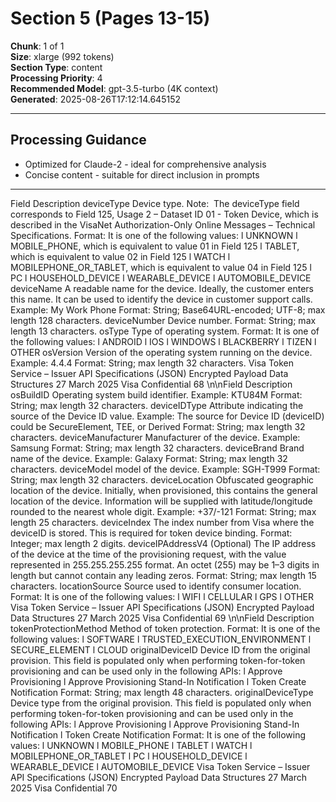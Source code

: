 # Section 5 (Pages 13-15)

**Chunk**: 1 of 1  
**Size**: xlarge (992 tokens)  
**Section Type**: content  
**Processing Priority**: 4  
**Recommended Model**: gpt-3.5-turbo (4K context)  
**Generated**: 2025-08-26T17:12:14.645152

---

## Processing Guidance

- Optimized for Claude-2 - ideal for comprehensive analysis
- Concise content - suitable for direct inclusion in prompts

---

Field
Description
deviceType
Device type.
Note:  The deviceType field corresponds to Field 125, 
Usage 2 – Dataset ID 01 - Token Device, which is described 
in the VisaNet Authorization-Only Online Messages – Technical 
Specifications.
Format: It is one of the following values:
l
UNKNOWN
l
MOBILE_PHONE, which is equivalent to value 01 in Field 125
l
TABLET, which is equivalent to value 02 in Field 125
l
WATCH
l
MOBILEPHONE_OR_TABLET, which is equivalent to value 04 in 
Field 125
l
PC
l
HOUSEHOLD_DEVICE
l
WEARABLE_DEVICE
l
AUTOMOBILE_DEVICE
deviceName
A readable name for the device. Ideally, the customer enters this 
name. It can be used to identify the device in customer support 
calls.
Example: My Work Phone
Format: String; Base64URL-encoded; UTF-8; max length 128 
characters.
deviceNumber
Device number.
Format: String; max length 13 characters.
osType
Type of operating system.
Format: It is one of the following values:
l
ANDROID
l
IOS
l
WINDOWS
l
BLACKBERRY
l
TIZEN
l
OTHER
osVersion
Version of the operating system running on the device.
Example: 4.4.4
Format: String; max length 32 characters.
Visa Token Service – Issuer API Specifications (JSON)
Encrypted Payload Data Structures
27 March 2025
Visa Confidential
68
\n\nField
Description
osBuildID
Operating system build identifier.
Example: KTU84M
Format: String; max length 32 characters.
deviceIDType
Attribute indicating the source of the Device ID value.
Example: The source for Device ID (deviceID) could be 
SecureElement, TEE, or Derived
Format: String; max length 32 characters.
deviceManufacturer
Manufacturer of the device.
Example: Samsung
Format: String; max length 32 characters.
deviceBrand
Brand name of the device.
Example: Galaxy
Format: String; max length 32 characters.
deviceModel
model of the device.
Example: SGH-T999
Format: String; max length 32 characters.
deviceLocation
Obfuscated geographic location of the device. Initially, when 
provisioned, this contains the general location of the device. 
Information will be supplied with latitude/longitude rounded to the 
nearest whole digit.
Example: +37/-121
Format: String; max length 25 characters.
deviceIndex
The index number from Visa where the deviceID is stored. This is 
required for token device binding.
Format: Integer; max length 2 digits.
deviceIPAddressV4
(Optional) The IP address of the device at the time of the 
provisioning request, with the value represented in 
255.255.255.255 format. An octet (255) may be 1–3 digits in 
length but cannot contain any leading zeros.
Format: String; max length 15 characters.
locationSource
Source used to identify consumer location.
Format: It is one of the following values:
l
WIFI
l
CELLULAR
l
GPS
l
OTHER
Visa Token Service – Issuer API Specifications (JSON)
Encrypted Payload Data Structures
27 March 2025
Visa Confidential
69
\n\nField
Description
tokenProtectionMethod
Method of token protection.
Format: It is one of the following values:
l
SOFTWARE
l
TRUSTED_EXECUTION_ENVIRONMENT
l
SECURE_ELEMENT
l
CLOUD
originalDeviceID
Device ID from the original provision. This field is populated only 
when performing token-for-token provisioning and can be used 
only in the following APIs:
l
Approve Provisioning
l
Approve Provisioning Stand-In Notification
l
Token Create Notification
Format: String; max length 48 characters.
originalDeviceType
Device type from the original provision. This field is populated only 
when performing token-for-token provisioning and can be used 
only in the following APIs:
l
Approve Provisioning
l
Approve Provisioning Stand-In Notification
l
Token Create Notification
Format: It is one of the following values:
l
UNKNOWN
l
MOBILE_PHONE
l
TABLET
l
WATCH
l
MOBILEPHONE_OR_TABLET
l
PC
l
HOUSEHOLD_DEVICE
l
WEARABLE_DEVICE
l
AUTOMOBILE_DEVICE
Visa Token Service – Issuer API Specifications (JSON)
Encrypted Payload Data Structures
27 March 2025
Visa Confidential
70
